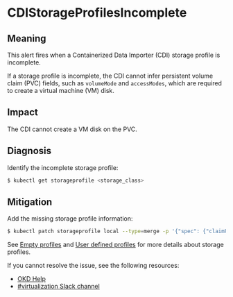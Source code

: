 # CDIStorageProfilesIncomplete
<!-- Edited by davozeni, 10 Nov 2022 -->

## Meaning

This alert fires when a Containerized Data Importer (CDI) storage profile is incomplete.

If a storage profile is incomplete, the CDI cannot infer persistent volume claim (PVC) fields, such as `volumeMode` and  `accessModes`, which are required to create a virtual machine (VM) disk.

## Impact

The CDI cannot create a VM disk on the PVC.

## Diagnosis

Identify the incomplete storage profile:

```bash
$ kubectl get storageprofile <storage_class>
```

## Mitigation

Add the missing storage profile information:

```bash
$ kubectl patch storageprofile local --type=merge -p '{"spec": {"claimPropertySets": [{"accessModes": ["ReadWriteOnce"], "volumeMode": "Filesystem"}]}}'
```

<!--USstart-->
See [Empty profiles](https://github.com/kubevirt/containerized-data-importer/blob/main/doc/storageprofile.md#empty-storage-profile) and
[User defined profiles](https://github.com/kubevirt/containerized-data-importer/blob/main/doc/storageprofile.md#user-defined-storage-profile) for more details about storage profiles.
<!--USend-->

<!--DS: If you cannot resolve the issue, log in to the link:https://access.redhat.com[Customer Portal] and open a support case, attaching the artifacts gathered during the Diagnosis procedure.-->
<!--USstart-->
If you cannot resolve the issue, see the following resources:

- [OKD Help](https://www.okd.io/help/)
- [#virtualization Slack channel](https://kubernetes.slack.com/channels/virtualization)
<!--USend-->
